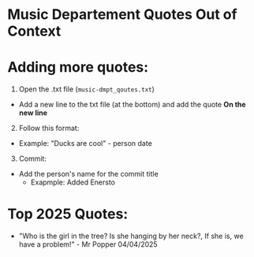 # Music Departement Quotes Out of Context

# Adding more quotes:
1. Open the .txt file (`music-dmpt_qoutes.txt`)
- Add a new line to the txt file (at the bottom) and add the quote **On the new line**
2. Follow this format:
  - Example: "Ducks are cool" - person date
3. Commit:
- Add the person's name for the commit title
  - Exapmple: Added Enersto

# Top 2025 Quotes:
- "Who is the girl in the tree? Is she hanging by her neck?, If she is, we have a problem!" - Mr Popper 04/04/2025
